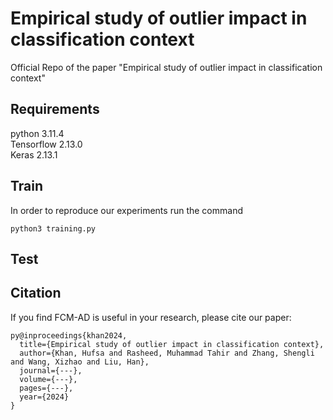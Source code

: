 # Empirical study of outlier impact in classification context
Official Repo of the paper "Empirical study of outlier impact in classification context"

## Requirements
 python 3.11.4  
 Tensorflow 2.13.0  
 Keras 2.13.1  
 


## Train
In order to reproduce our experiments run the command
```
python3 training.py
```

## Test


## Citation
If you find FCM-AD is useful in your research, please cite our paper:
```
py@inproceedings{khan2024,
  title={Empirical study of outlier impact in classification context},
  author={Khan, Hufsa and Rasheed, Muhammad Tahir and Zhang, Shengli and Wang, Xizhao and Liu, Han},
  journal={---},
  volume={---},
  pages={---},
  year={2024}
}
```

